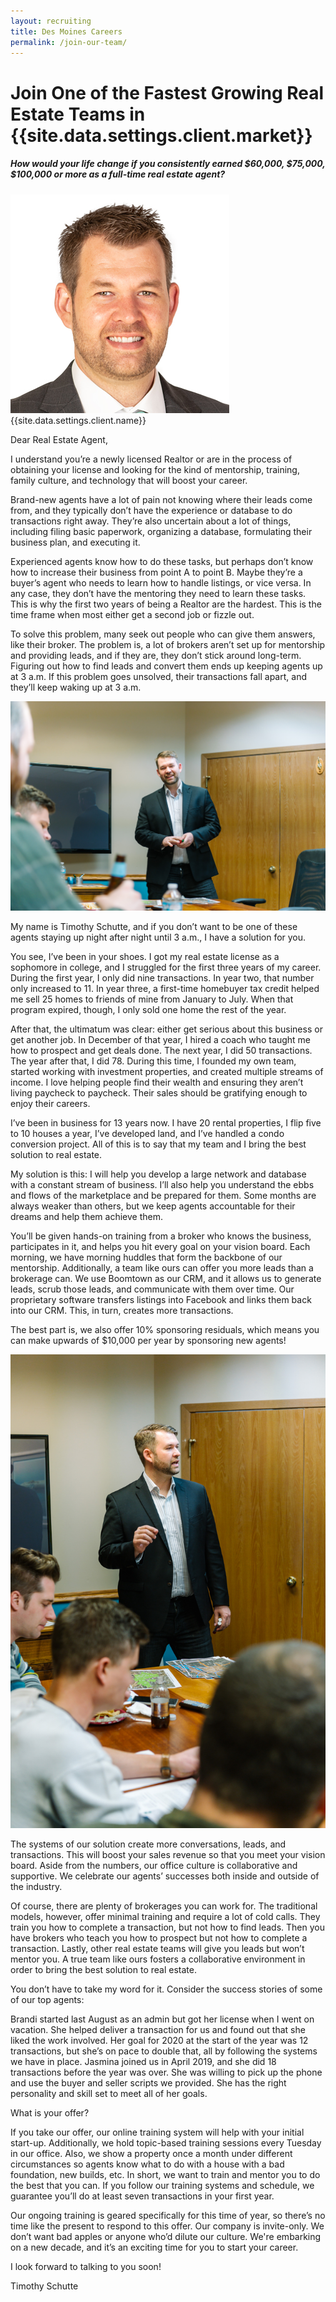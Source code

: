 ```yaml
---
layout: recruiting
title: Des Moines Careers
permalink: /join-our-team/
---
```


<div class="recruiting-page">
<h1 class="join-us">Join One of the Fastest Growing Real Estate Teams in {{site.data.settings.client.market}}</h1>
<h5 class="join-us-subtitle">How would your life change if you consistently earned $60,000, $75,000, $100,000 or more as a full-time real estate agent?</h5>
<div class="recruiting-photo">
<span class="client-image-container">
<img src="/img/headshot.jpg" alt="{{site.data.settings.client.name}}" class="client-image"/>
</span>
<figcaption class="caption">{{site.data.settings.client.name}}</figcaption>
</div>


<p>Dear Real Estate Agent,</p>

<p>I understand you’re a newly licensed Realtor or are in the process of obtaining your license and looking for the kind of mentorship, training, family culture, and technology that will boost your career.</p>

<p>Brand-new agents have a lot of pain not knowing where their leads come from, and they typically don’t have the experience or database to do transactions right away. They’re also uncertain about a lot of things, including filing basic paperwork, organizing a database, formulating their business plan, and executing it.</p>

<p>Experienced agents know how to do these tasks, but perhaps don’t know how to increase their business from point A to point B. Maybe they’re a buyer’s agent who needs to learn how to handle listings, or vice versa. In any case, they don’t have the mentoring they need to learn these tasks. This is why the first two years of being a Realtor are the hardest. This is the time frame when most either get a second job or fizzle out. </p>

<p>To solve this problem, many seek out people who can give them answers, like their broker. The problem is, a lot of brokers aren’t set up for mentorship and providing leads, and if they are,  they don’t stick around long-term. Figuring out how to find leads and convert them ends up keeping agents up at 3 a.m. If this problem goes unsolved, their transactions fall apart, and they’ll keep waking up at 3 a.m.</p>

<img src="/img/001.jpg" alt="Timothy Schutte" class="three-quarter-image">

<p>My name is Timothy Schutte, and if you don’t want to be one of these agents staying up night after night until 3 a.m., I have a solution for you. </p>

<p>You see, I’ve been in your shoes. I got my real estate license as a sophomore in college, and I struggled for the first three years of my career. During the first year, I only did nine transactions. In year two, that number only increased to 11. In year three, a first-time homebuyer tax credit helped me sell 25 homes to friends of mine from January to July. When that program expired, though, I only sold one home the rest of the year. </p>

<p>After that, the ultimatum was clear: either get serious about this business or get another job. In December of that year, I hired a coach who taught me how to prospect and get deals done. The next year, I did 50 transactions. The year after that, I did 78. During this time, I founded my own team, started working with investment properties, and created multiple streams of income. I love helping people find their wealth and ensuring they aren’t living paycheck to paycheck. Their sales should be gratifying enough to enjoy their careers. </p>

<p>I’ve been in business for 13 years now. I have 20 rental properties, I flip five to 10 houses a year, I’ve developed land, and I’ve handled a condo conversion project. All of this is to say that my team and I bring the best solution to real estate. </p>

<p>My solution is this: I will help you develop a large network and database with a constant stream of business. I’ll also help you understand the ebbs and flows of the marketplace and be prepared for them. Some months are always weaker than others, but we keep agents accountable for their dreams and help them achieve them. </p>

<p>You’ll be given hands-on training from a broker who knows the business, participates in it, and helps you hit every goal on your vision board. Each morning, we have morning huddles that form the backbone of our mentorship. Additionally, a team like ours can offer you more leads than a brokerage can. We use Boomtown as our CRM, and it allows us to generate leads, scrub those leads, and communicate with them over time. Our proprietary software transfers listings into Facebook and links them back into our CRM. This, in turn, creates more transactions. </p>

<p>The best part is, we also offer 10% sponsoring residuals, which means you can make upwards of $10,000 per year by sponsoring new agents! </p>

<img src="/img/002.jpg" alt="Timothy Schutte" class="half-image">

<p>The systems of our solution create more conversations, leads, and transactions. This will boost your sales revenue so that you meet your vision board. Aside from the numbers, our office culture is collaborative and supportive. We celebrate our agents’ successes both inside and outside of the industry. </p>

<p>Of course, there are plenty of brokerages you can work for. The traditional models, however, offer minimal training and require a lot of cold calls. They train you how to complete a transaction, but not how to find leads. Then you have brokers who teach you how to prospect but not how to complete a transaction. Lastly, other real estate teams will give you leads but won’t mentor you. A true team like ours fosters a collaborative environment in order to bring the best solution to real estate.</p>

<p>You don’t have to take my word for it. Consider the success stories of some of our top agents:</p>

<p>Brandi started last August as an admin but got her license when I went on vacation. She helped deliver a transaction for us and found out that she liked the work involved. Her goal for 2020 at the start of the year was 12 transactions, but she’s on pace to double that, all by following the systems we have in place.
Jasmina joined us in April 2019, and she did 18 transactions before the year was over. She was willing to pick up the phone and use the buyer and seller scripts we provided. She has the right personality and skill set to meet all of her goals. </p>

<p>What is your offer?</p>

<p>If you take our offer, our online training system will help with your initial start-up. Additionally, we hold topic-based training sessions every Tuesday in our office. Also, we show a property once a month under different circumstances so agents know what to do with a house with a bad foundation, new builds, etc. In short, we want to train and mentor you to do the best that you can. If you follow our training systems and schedule, we guarantee you’ll do at least seven transactions in your first year. </p>

<p>Our ongoing training is geared specifically for this time of year, so there’s no time like the present to respond to this offer. Our company is invite-only. We don’t want bad apples or anyone who’d dilute our culture. We're embarking on a new decade, and it’s an exciting time for you to start your career. </p>

<p>I look forward to talking to you soon!</p>

<p>Timothy Schutte</p>




<div data-paperform-id="timschutteishiring"></div><script>(function() {var script = document.createElement('script'); script.src = "https://paperform.co/__embed.min.js"; document.body.appendChild(script); })()</script>
</div>
